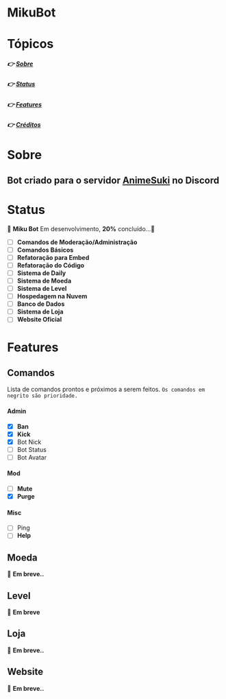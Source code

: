 # MikuBot

# Tópicos

##### 👉 [Sobre](#sobre)

##### 👉 [Status](#status)

##### 👉 [Features](#features)

##### 👉 [Créditos](#créditos)

# Sobre

## Bot criado para o servidor [AnimeSuki](https://discord.com/invite/PU9py7u) no Discord

# Status

🚧 **Miku Bot** Em desenvolvimento, **20%** concluído...🚧

- [ ] **Comandos de Moderação/Administração**
- [ ] **Comandos Básicos**
- [ ] **Refatoração para Embed**
- [ ] **Refatoração do Código**
- [ ] **Sistema de Daily**
- [ ] **Sistema de Moeda**
- [ ] **Sistema de Level**
- [ ] **Hospedagem na Nuvem**
- [ ] **Banco de Dados**
- [ ] **Sistema de Loja**
- [ ] **Website Oficial**

# Features

## Comandos

Lista de comandos prontos e próximos a serem feitos.
`Os comandos em negrito são prioridade.`

#### Admin

- [x] **Ban**
- [x] **Kick**
- [x] Bot Nick
- [ ] Bot Status
- [ ] Bot Avatar

#### Mod

- [ ] **Mute**
- [x] **Purge**

#### Misc

- [ ] Ping
- [ ] **Help**

## Moeda

🚧 **Em breve..**

## Level

🚧 **Em breve**

## Loja

🚧 **Em breve..**

## Website

🚧 **Em breve..**
